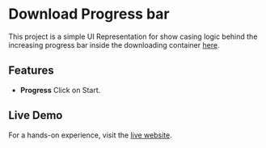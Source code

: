 <!DOCTYPE html>
<html lang="en">

<head>
    <meta charset="UTF-8">
    <meta name="viewport" content="width=device-width, initial-scale=1.0">
   
</head>

<body>
    <h1>Download Progress bar</h1>
    <p>This project is a simple UI Representation for show casing logic behind the increasing progress bar inside the downloading container <a href="https://kitnahua.netlify.app/">here</a>.</p>
    <h2>Features</h2>
    <ul>
        <li><strong>Progress</strong> Click on Start.</li>
    </ul>
    <h2>Live Demo</h2>
    <p>For a hands-on experience, visit the <a href="https://kitnahua.netlify.app/">live website</a>.</p>

</body>

</html>

